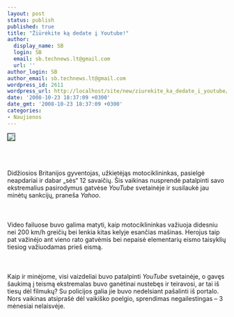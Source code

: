 ```yaml
---
layout: post
status: publish
published: true
title: "Žiūrėkite ką dedate į Youtube!"
author:
  display_name: SB
  login: SB
  email: sb.technews.lt@gmail.com
  url: ''
author_login: SB
author_email: sb.technews.lt@gmail.com
wordpress_id: 2611
wordpress_url: http://localhost/site/new/ziurekite_ka_dedate_i_youtube/
date: '2008-10-23 18:37:09 +0300'
date_gmt: '2008-10-23 18:37:09 +0300'
categories:
- Naujienos
---
```

<div class="imgright"><img src="http://tbn0.google.com/images?q=tbn:dI7uwE0TkZ9HwM:http://blogs.lynn.edu/rollcamera/files/2008/08/youtube-logo.jpg" border="1"></div>
<p><br><br />
<br>Didžiosios Britanijos gyventojas, užkietėjąs motociklininkas, pasielgė neapdariai ir dabar „sės“ 12 savaičių. Šis vaikinas nusprendė patalpinti savo ekstremalius pasirodymus gatvėse <i>YouTube</i> svetainėje ir susilaukė jau minėtų sankcijų, praneša <i>Yahoo</i>.<br />
<br><br />
<br>Video failuose buvo galima matyti, kaip motociklininkas važiuoja didesniu nei 200 km/h greičių bei lenkia kitas kelyje esančias mašinas. Herojus taip pat važinėjo ant vieno rato gatvėmis bei nepaisė elementarių eismo taisyklių tiesiog važiuodamas prieš eismą.<br />
<br><br />
<br>Kaip ir minėjome, visi vaizdeliai buvo patalpinti <i>YouTube</i> svetainėje, o gavęs šaukimą į teismą ekstremalas buvo ganėtinai nustebęs ir teiravosi, ar tai iš tiesų dėl filmukų? Su policijos galia jie buvo nedelsiant pašalinti iš portalo. Nors vaikinas atsiprašė dėl vaikiško poelgio, sprendimas negailestingas – 3 mėnesiai nelaisvėje.<br />
<br><br />
<br><br />
<br></p>
